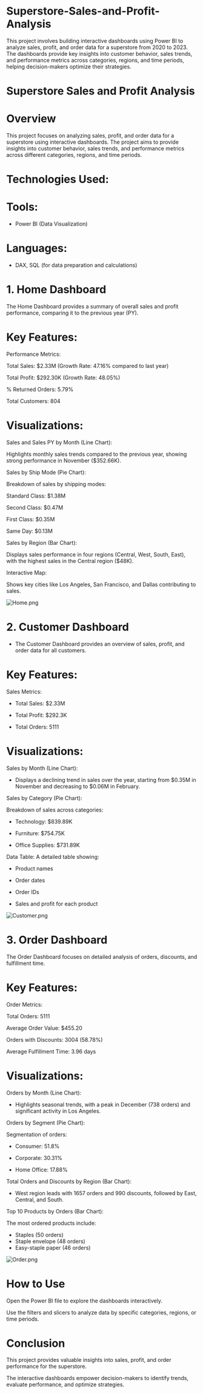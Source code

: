 # Superstore-Sales-and-Profit-Analysis
This project involves building interactive dashboards using Power BI to analyze sales, profit, and order data for a superstore from 2020 to 2023. The dashboards provide key insights into customer behavior, sales trends, and performance metrics across categories, regions, and time periods, helping decision-makers optimize their strategies.

# Superstore Sales and Profit Analysis

# Overview
This project focuses on analyzing sales, profit, and order data for a superstore using interactive dashboards. The project aims to provide insights into customer behavior, sales trends, and performance metrics across different categories, regions, and time periods.

# Technologies Used:
# Tools:
- Power BI (Data Visualization)

# Languages: 
- DAX, SQL (for data preparation and calculations)

# 1. Home Dashboard

The Home Dashboard provides a summary of overall sales and profit performance, comparing it to the previous year (PY).

# Key Features:

Performance Metrics:

Total Sales: $2.33M (Growth Rate: 47.16% compared to last year)

Total Profit: $292.30K (Growth Rate: 48.05%)

% Returned Orders: 5.79%

Total Customers: 804

# Visualizations:

Sales and Sales PY by Month (Line Chart): 

Highlights monthly sales trends compared to the previous year, showing strong performance in November ($352.66K).

Sales by Ship Mode (Pie Chart):

Breakdown of sales by shipping modes:

Standard Class: $1.38M

Second Class: $0.47M

First Class: $0.35M

Same Day: $0.13M

Sales by Region (Bar Chart):

Displays sales performance in four regions (Central, West, South, East), with the highest sales in the Central region ($48K).

Interactive Map:

Shows key cities like Los Angeles, San Francisco, and Dallas contributing to sales.

![Home.png](Home.png)


# 2. Customer Dashboard
- The Customer Dashboard provides an overview of sales, profit, and order data for all customers.

# Key Features:
Sales Metrics:

- Total Sales: $2.33M

- Total Profit: $292.3K

- Total Orders: 5111

# Visualizations:
Sales by Month (Line Chart):

- Displays a declining trend in sales over the year, starting from $0.35M in November and decreasing to $0.06M in February.

Sales by Category (Pie Chart):

Breakdown of sales across categories:

- Technology: $839.89K

- Furniture: $754.75K

- Office Supplies: $731.89K

Data Table:
A detailed table showing:

- Product names

- Order dates

- Order IDs

- Sales and profit for each product

![Customer.png](Customer.png)



# 3. Order Dashboard
The Order Dashboard focuses on detailed analysis of orders, discounts, and fulfillment time.

# Key Features:
Order Metrics:

Total Orders: 5111

Average Order Value: $455.20

Orders with Discounts: 3004 (58.78%)

Average Fulfillment Time: 3.96 days

# Visualizations:

Orders by Month (Line Chart):

- Highlights seasonal trends, with a peak in December (738 orders) and significant activity in Los Angeles.

Orders by Segment (Pie Chart):

Segmentation of orders:

- Consumer: 51.8%

- Corporate: 30.31%

- Home Office: 17.88%

Total Orders and Discounts by Region (Bar Chart):

- West region leads with 1657 orders and 990 discounts, followed by East, Central, and South.


Top 10 Products by Orders (Bar Chart):

The most ordered products include:
- Staples (50 orders)
- Staple envelope (48 orders)
- Easy-staple paper (46 orders)

![Order.png](Order.png)



# How to Use
Open the Power BI file to explore the dashboards interactively.

Use the filters and slicers to analyze data by specific categories, regions, or time periods.

# Conclusion
This project provides valuable insights into sales, profit, and order performance for the superstore.

The interactive dashboards empower decision-makers to identify trends, evaluate performance, and optimize strategies.

